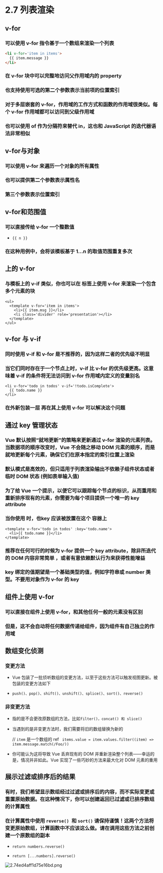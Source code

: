 # 2.7 列表渲染

## v-for

### 可以使用 v-for 指令基于一个数组来渲染一个列表

```html
<li v-for='item in items'>
  {{ item.message }}
</li>
```
### 在 v-for 块中可以完整地访问父作用域内的 property

### 也支持使用可选的第二个参数表示当前项的位置索引

### 对于多层嵌套的 v-for，作用域的工作方式和函数的作用域很类似。每个 v-for 作用域都可以访问到父级作用域

### 也可以使用 of 作为分隔符来替代 in，这也和 JavaScript 的迭代器语法非常相似

## v-for与对象

### 可以使用 v-for 来遍历一个对象的所有属性

### 也可以提供第二个参数表示属性名

### 第三个参数表示位置索引

## v-for和范围值

### 可以直接传给 v-for 一个整数值

- `{{ n }}`

### 在这种用例中，会将该模板基于 1...n 的取值范围重复多次

##  上的 v-for

### 与模板上的 v-if 类似，你也可以在  标签上使用 v-for 来渲染一个包含多个元素的块

```vue
<ul>
  <template v-for='item in items'>
    <li>{{ item.msg }}</li>
    <li class='divider' role='presentation'></li>
  </template>
</ul>
```
## v-for 与 v-if

### 同时使用 v-if 和 v-for 是不推荐的，因为这样二者的优先级不明显

### 当它们同时存在于一个节点上时，v-if 比 v-for 的优先级更高。这意味着 v-if 的条件将无法访问到 v-for 作用域内定义的变量别名

<!--
 这会抛出一个错误，因为属性 todo 此时
 没有在该实例上定义
-->
```vue
<li v-for='todo in todos' v-if='!todo.isComplete'>
  {{ todo.name }}
</li>
```
### 在外新包装一层  再在其上使用 v-for 可以解决这个问题

## 通过 key 管理状态

### Vue 默认按照“就地更新”的策略来更新通过 v-for 渲染的元素列表。当数据项的顺序改变时，Vue 不会随之移动 DOM 元素的顺序，而是就地更新每个元素，确保它们在原本指定的索引位置上渲染

### 默认模式是高效的，但只适用于列表渲染输出不依赖子组件状态或者临时 DOM 状态 (例如表单输入值)

### 为了给 Vue 一个提示，以便它可以跟踪每个节点的标识，从而重用和重新排序现有的元素，你需要为每个项目提供一个唯一的 key attribute

### 当你使用  时，也key 应该被放置在这个  容器上

```vue
<template v-for='todo in todos' :key='todo.name'>
  <li>{{ todo.name }}</li>
</template>
```
### 推荐在任何可行的时候为 v-for 提供一个 key attribute，除非所迭代的 DOM 内容非常简单 ，或者有意依赖默认行为来获得性能增益

### key 绑定的值期望是一个基础类型的值，例如字符串或 number 类型。不要用对象作为 v-for 的 key

## 组件上使用 v-for

### 可以直接在组件上使用 v-for，和其他任何一般的元素没有区别

### 但是，这不会自动将任何数据传递给组件，因为组件有自己独立的作用域

## 数组变化侦测

### 变更方法

- Vue 包装了一批侦听数组的变更方法，以至于这些方法可以触发视图更新。被包装的变更方法如下

- `push()、pop()、shift()、unshift()、splice()、sort()、reverse()`

### 非变更方法

- 指的是不会更改原数组的方法，比如`filter()，concat() 和 slice()`

- 当遇到的是非变更方法时，我们需要将旧的数组替换为新的

  // `item` 是一个数组的 ref
 ` items.value = item.values.filter((item) => item.message.match(/Foo/))`
- 你可能认为这将导致 Vue 丢弃现有的 DOM 并重新渲染整个列表——幸运的是，情况并非如此。Vue 实现了一些巧妙的方法来最大化对 DOM 元素的重用

## 展示过滤或排序后的结果

### 有时，我们希望显示数组经过过滤或排序后的内容，而不实际变更或重置原始数据。在这种情况下，你可以创建返回已过滤或已排序数组的计算属性

### 在计算属性中使用 `reverse() `和 `sort()` 请保持谨慎！这两个方法将变更原始数组，计算函数中不应该这么做。请在调用这些方法之前创建一个原数组的副本

- `return numbers.reverse()`
+ `return [...numbers].reverse()`

![2.74ed4aff1d75e16bd.png](https://img.picgo.net/2024/02/10/2.74ed4aff1d75e16bd.png)